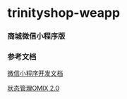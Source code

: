 # trinityshop-weapp

### 商城微信小程序版




### 参考文档
[微信小程序开发文档](https://developers.weixin.qq.com/miniprogram/dev/framework/)

[状态管理OMIX 2.0](https://github.com/Tencent/omi/tree/master/packages/omix)